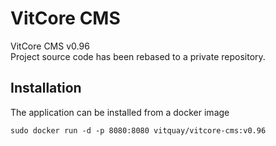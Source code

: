 # VitCore CMS
VitCore CMS v0.96 </br>
Project source code has been rebased to a private repository.

## Installation
The application can be installed from a docker image
```
sudo docker run -d -p 8080:8080 vitquay/vitcore-cms:v0.96
```
